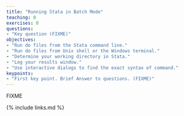 ```yaml
---
title: "Running Stata in Batch Mode"
teaching: 0
exercises: 0
questions:
- "Key question (FIXME)"
objectives:
- "Run do files from the Stata command line."
- "Run do files from Unix shell or the Windows terminal."
- "Determine your working directory in Stata."
- "Log your results window."
- "Use interactive dialogs to find the exact syntax of command."
keypoints:
- "First key point. Brief Answer to questions. (FIXME)"
---
```

FIXME

{% include links.md %}

